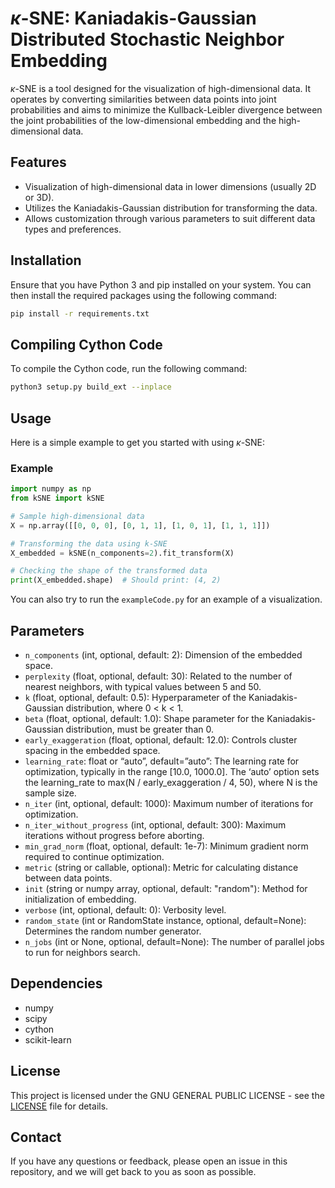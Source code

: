 
# $\kappa$-SNE: Kaniadakis-Gaussian Distributed Stochastic Neighbor Embedding

$\kappa$-SNE is a tool designed for the visualization of high-dimensional data. It operates by converting similarities between data points into joint probabilities and aims to minimize the Kullback-Leibler divergence between the joint probabilities of the low-dimensional embedding and the high-dimensional data.

## Features

- Visualization of high-dimensional data in lower dimensions (usually 2D or 3D).
- Utilizes the Kaniadakis-Gaussian distribution for transforming the data.
- Allows customization through various parameters to suit different data types and preferences.

## Installation

Ensure that you have Python 3 and pip installed on your system. You can then install the required packages using the following command:

```bash
pip install -r requirements.txt
```

## Compiling Cython Code

To compile the Cython code, run the following command:

```bash
python3 setup.py build_ext --inplace
```

## Usage

Here is a simple example to get you started with using $\kappa$-SNE:

### Example

```python
import numpy as np
from kSNE import kSNE

# Sample high-dimensional data
X = np.array([[0, 0, 0], [0, 1, 1], [1, 0, 1], [1, 1, 1]])

# Transforming the data using k-SNE
X_embedded = kSNE(n_components=2).fit_transform(X)

# Checking the shape of the transformed data
print(X_embedded.shape)  # Should print: (4, 2)
```

You can also try to run the `exampleCode.py` for an example of a visualization. 

## Parameters

- `n_components` (int, optional, default: 2): Dimension of the embedded space.
- `perplexity` (float, optional, default: 30): Related to the number of nearest neighbors, with typical values between 5 and 50.
- `k` (float, optional, default: 0.5): Hyperparameter of the Kaniadakis-Gaussian distribution, where 0 < k < 1.
- `beta` (float, optional, default: 1.0): Shape parameter for the Kaniadakis-Gaussian distribution, must be greater than 0.
- `early_exaggeration` (float, optional, default: 12.0): Controls cluster spacing in the embedded space.
- `learning_rate`: float or “auto”, default=”auto”:  The learning rate for optimization, typically in the range [10.0, 1000.0]. The ‘auto’ option sets the learning_rate to max(N / early_exaggeration / 4, 50), where N is the sample size.
- `n_iter` (int, optional, default: 1000): Maximum number of iterations for optimization.
- `n_iter_without_progress` (int, optional, default: 300): Maximum iterations without progress before aborting.
- `min_grad_norm` (float, optional, default: 1e-7): Minimum gradient norm required to continue optimization.
- `metric` (string or callable, optional): Metric for calculating distance between data points.
- `init` (string or numpy array, optional, default: "random"): Method for initialization of embedding.
- `verbose` (int, optional, default: 0): Verbosity level.
- `random_state` (int or RandomState instance, optional, default=None): Determines the random number generator.
- `n_jobs` (int or None, optional, default=None): The number of parallel jobs to run for neighbors search.

## Dependencies

- numpy
- scipy
- cython
- scikit-learn

## License

This project is licensed under the GNU GENERAL PUBLIC LICENSE - see the [LICENSE](LICENSE) file for details.

## Contact

If you have any questions or feedback, please open an issue in this repository, and we will get back to you as soon as possible.
